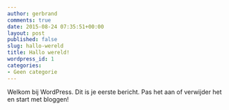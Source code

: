 ```yaml
---
author: gerbrand
comments: true
date: 2015-08-24 07:35:51+00:00
layout: post
published: false
slug: hallo-wereld
title: Hallo wereld!
wordpress_id: 1
categories:
- Geen categorie
---
```


Welkom bij WordPress. Dit is je eerste bericht. Pas het aan of verwijder het en start met bloggen!
